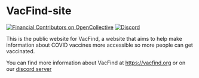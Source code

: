 # VacFind-site
[![Financial Contributors on OpenCollective](https://opencollective.com/vacfind/tiers/badge.svg)](https://opencollective.com/vacfind) [![Discord](https://img.shields.io/discord/811060882917818408)](https://discord.gg/Mcre8FSkNV)

This is the public website for VacFind, a website that aims to help make information about COVID vaccines more accessible so more people can get vaccinated.

You can find more information about VacFind at https://vacfind.org or on our [discord server](https://discord.gg/Mcre8FSkNV)
